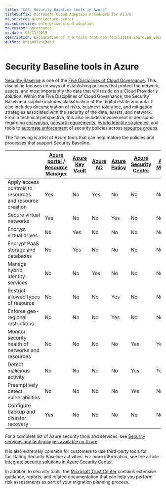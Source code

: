 ```yaml
---
title: "CAF: Security Baseline tools in Azure"
titleSuffix: Microsoft Cloud Adoption Framework for Azure
ms.service: architecture-center
ms.subservice: enterprise-cloud-adoption
ms.custom: governance
ms.date: 02/11/2019
description: Explanation of the tools that can facilitate improved Security Baseline in Azure
author: BrianBlanchard
---
```


# Security Baseline tools in Azure

[Security Baseline](overview.md) is one of the [Five Disciplines of Cloud Governance](../governance-disciplines.md). This discipline focuses on ways of establishing policies that protect the network, assets, and most importantly the data that will reside on a Cloud Provider's solution. Within the Five Disciplines of Cloud Governance, the Security Baseline discipline includes classification of the digital estate and data. It also includes documentation of risks, business tolerance, and mitigation strategies associated with the security of the data, assets, and network. From a technical perspective, this also includes involvement in decisions regarding [encryption](../../decision-guides/encryption/overview.md), [network requirements](../../decision-guides/software-defined-network/overview.md), [hybrid identity strategies](../../decision-guides/identity/overview.md), and tools to [automate enforcement](../../decision-guides/policy-enforcement/overview.md) of security policies across [resource groups](../../decision-guides/resource-consistency/overview.md).

The following is a list of Azure tools that can help mature the policies and processes that support Security Baseline.

|                                                            | [Azure portal](https://azure.microsoft.com/features/azure-portal) / [Resource Manager](/azure/azure-resource-manager/resource-group-overview)  | [Azure Key Vault](/azure/key-vault)  | [Azure AD](/azure/active-directory/fundamentals/active-directory-whatis) | [Azure Policy](/azure/governance/policy/overview) | [Azure Security Center](/azure/security-center/security-center-intro) | [Azure Monitor](/azure/azure-monitor/overview) |
|------------------------------------------------------------|---------------------------------|-----------------|----------|--------------|-----------------------|---------------|
| Apply access controls to resources and resource creation   | Yes                             | No              | Yes      | No           | No                    | No            |
| Secure virtual networks                                    | Yes                             | No              | No       | Yes          | No                    | No            |
| Encrypt virtual drives                                     | No                              | Yes             | No       | No           | No                    | No            |
| Encrypt PaaS storage and databases                         | No                              | Yes             | No       | No           | No                    | No            |
| Manage hybrid identity services                            | No                              | No              | Yes      | No           | No                    | No            |
| Restrict allowed types of resource                         | No                              | No              | No       | Yes          | No                    | No            |
| Enforce geo-regional restrictions                          | No                              | No              | No       | Yes          | No                    | No            |
| Monitor security health of networks and resources          | No                              | No              | No       | No           | Yes                   | Yes           |
| Detect malicious activity                                  | No                              | No              | No       | No           | Yes                   | Yes           |
| Preemptively detect vulnerabilities                        | No                              | No              | No       | No           | Yes                   | No            |
| Configure backup and disaster recovery                     | Yes                             | No              | No       | No           | No                    | No            |

For a complete list of Azure security tools and services, see [Security services and technologies available on Azure](/azure/security/azure-security-services-technologies).

It is also extremely common for customers to use third-party tools for facilitating Security Baseline activities. For more information, see the article [Integrate security solutions in Azure Security Center](/azure/security-center/security-center-partner-integration).

In addition to security tools, the [Microsoft Trust Center](https://www.microsoft.com/trustcenter/guidance/risk-assessment) contains extensive guidance, reports, and related documentation that can help you perform risk assessments as part of your migration planning process.
